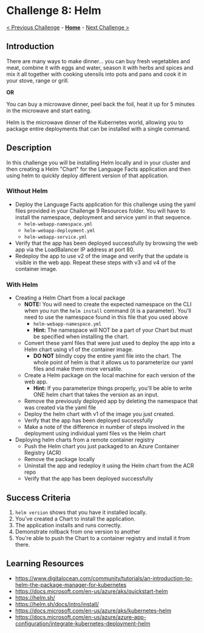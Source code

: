 # Challenge 8: Helm

[< Previous Challenge](./07-updaterollback.md) - **[Home](../README.md)** - [Next Challenge >](./09-networking.md)

## Introduction

There are many ways to make dinner... you can buy fresh vegetables and meat, combine it with eggs and water, season it with herbs and spices and mix it all together with cooking utensils into pots and pans and cook it in your stove, range or grill.

**OR**

You can buy a microwave dinner, peel back the foil, heat it up for 5 minutes in the microwave and start eating.

Helm is the microwave dinner of the Kubernetes world, allowing you to package entire deployments that can be installed with a single command.

## Description

In this challenge you will be installing Helm locally and in your cluster and then creating a Helm "Chart" for the Language Facts application and then using helm to quickly deploy different version of that application.

### Without Helm
- Deploy the Language Facts application for this challenge using the yaml files provided in your Challenge 9 Resources folder. You will have to install the namespace, deployment and service yaml in that sequence.
	- `helm-webapp-namespace.yml`
	- `helm-webapp-deployment.yml`
	- `helm-webapp-service.yml`
- Verify that the app has been deployed successfully by browsing the web app via the LoadBalancer IP address at port 80. 
- Redeploy the app to use v2 of the image and verify that the update is visible in the web app. Repeat these steps with v3 and v4 of the container image.

### With Helm

- Creating a Helm Chart from a local package
	- **NOTE:** You will need to create the expected namespace on the CLI when you run the `helm install` command (it is a parameter). You'll need to use the namespace found in this file that you used above 
		- `helm-webapp-namespace.yml`
		- **Hint:** The namespace will NOT be a part of your Chart but must be specified when installing the chart.
	- Convert these yaml files that were just used to deploy the app into a Helm chart using v1 of the container image.
		- **DO NOT** blindly copy the entire yaml file into the chart. The whole point of helm is that it allows us to parameterize our yaml files and make them more versatile.
	- Create a Helm package on the local machine for each version of the web app.
		- **Hint:** If you parameterize things properly, you'll be able to write ONE helm chart that takes the version as an input.
	- Remove the previously deployed app by deleting the namespace that was created via the yaml file
	- Deploy the helm chart with v1 of the image you just created. 
	- Verify that the app has been deployed successfully
	- Make a note of the difference in number of steps involved in the deployment using individual yaml files vs the Helm chart
- Deploying helm charts from a remote container registry
	- Push the Helm chart you just packaged to an Azure Container Registry (ACR)
	- Remove the package locally
	- Uninstall the app and redeploy it using the Helm chart from the ACR repo
	- Verify that the app has been deployed successfully

## Success Criteria

1. `helm version` shows that you have it installed locally.
2. You've created a Chart to install the application.
3. The application installs and runs correctly.
4. Demonstrate rollback from one version to another
5. You're able to push the Chart to a container registry and install it from there.


## Learning Resources

-	https://www.digitalocean.com/community/tutorials/an-introduction-to-helm-the-package-manager-for-kubernetes
-	https://docs.microsoft.com/en-us/azure/aks/quickstart-helm
-	https://helm.sh/
-	https://helm.sh/docs/intro/install/
-	https://docs.microsoft.com/en-us/azure/aks/kubernetes-helm
-	https://docs.microsoft.com/en-us/azure/azure-app-configuration/integrate-kubernetes-deployment-helm

